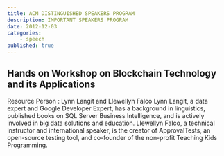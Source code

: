 ```yaml
---
title: ACM DISTINGUISHED SPEAKERS PROGRAM
description: IMPORTANT SPEAKERS PROGRAM
date: 2012-12-03
categories:
    - speech
published: true
---
```


<h2 style="text-align:left;">Hands on Workshop on Blockchain Technology and its Applications</h2>

Resource Person : Lynn Langit and Llewellyn Falco
Lynn Langit, a data expert and Google Developer Expert, has a background in linguistics, published books on SQL Server Business Intelligence, and is actively involved in big data solutions and education. Llewellyn Falco, a technical instructor and international speaker, is the creator of ApprovalTests, an open-source testing tool, and co-founder of the non-profit Teaching Kids Programming.